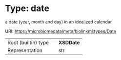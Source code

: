 
# Type: date


a date (year, month and day) in an idealized calendar

URI: [https://microbiomedata/meta/biolinkml:types/Date](https://microbiomedata/meta/biolinkml:types/Date)

|  |  |  |
| --- | --- | --- |
| Root (builtin) type | | **XSDDate** |
| Representation | | str |
